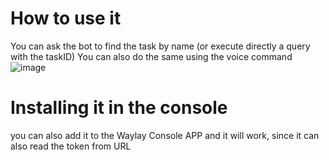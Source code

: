 # How to use it
You can ask the bot to find the task by name (or execute directly a query with the taskID)
You can also do the same using the voice command
![image](https://github.com/waylayio/waylayChatBot/assets/1268521/2d14887d-acdf-4e69-838f-a9af60a56289)


# Installing it in the console
you can also add it to the Waylay Console APP and it will work, since it can also read the token from URL






